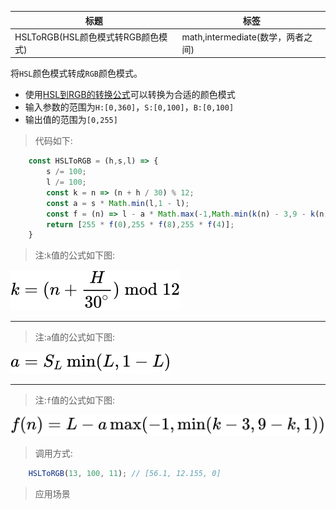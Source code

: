 |  标题   | 标签  |
|  ----  | ----  |
| HSLToRGB(HSL颜色模式转RGB颜色模式) | math,intermediate(数学，两者之间) |

将`HSL`颜色模式转成`RGB`颜色模式。

* 使用[HSL到RGB的转换公式](https://en.wikipedia.org/wiki/HSL_and_HSV#HSL_to_RGB)可以转换为合适的颜色模式
* 输入参数的范围为`H:[0,360]`，`S:[0,100]`，`B:[0,100]`
* 输出值的范围为`[0,255]`

> 代码如下:

```js
    const HSLToRGB = (h,s,l) => {
        s /= 100;
        l /= 100;
        const k = n => (n + h / 30) % 12;
        const a = s * Math.min(l,1 - l);
        const f = (n) => l - a * Math.max(-1,Math.min(k(n) - 3,9 - k(n),1));
        return [255 * f(0),255 * f(8),255 * f(4)];
    }
```

> 注:`k`值的公式如下图:

![k值](../images/3.svg)

-----------------------------
> 注:`a`值的公式如下图:

![a值](../images/4.svg)

-----------------------------
> 注:`f`值的公式如下图:

![f值](../images/5.svg)

> 调用方式:

```js
    HSLToRGB(13, 100, 11); // [56.1, 12.155, 0]    
```

> 应用场景